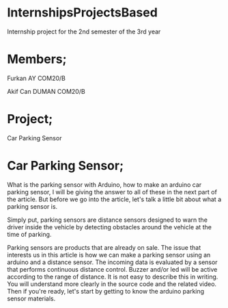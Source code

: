 # InternshipsProjectsBased
Internship project for the 2nd semester of the 3rd year
# Members;
Furkan AY COM20/B

Akif Can DUMAN COM20/B

# Project;
Car Parking Sensor

# Car Parking Sensor;

What is the parking sensor with Arduino, how to make an arduino car parking sensor, I will be giving the answer to all of these in the next part of the article. But before we go into the article, let's talk a little bit about what a parking sensor is.

Simply put, parking sensors are distance sensors designed to warn the driver inside the vehicle by detecting obstacles around the vehicle at the time of parking.

Parking sensors are products that are already on sale. The issue that interests us in this article is how we can make a parking sensor using an arduino and a distance sensor. The incoming data is evaluated by a sensor that performs continuous distance control. Buzzer and/or led will be active according to the range of distance. It is not easy to describe this in writing. You will understand more clearly in the source code and the related video. Then if you're ready, let's start by getting to know the arduino parking sensor materials.
